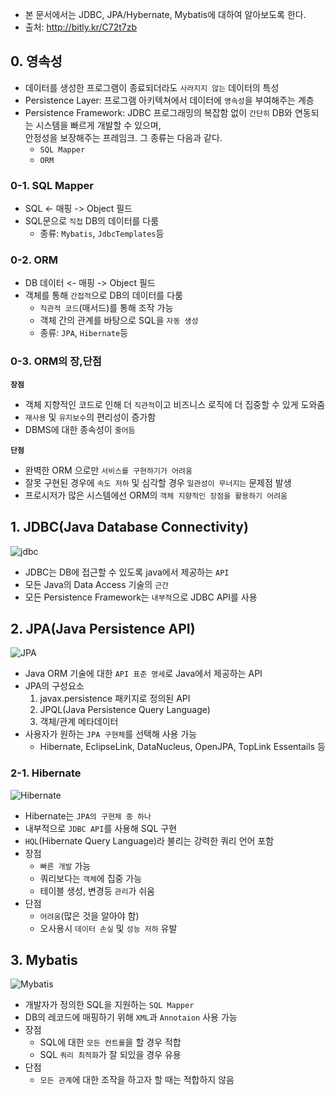 * 본 문서에서는 JDBC, JPA/Hybernate, Mybatis에 대하여 알아보도록 한다.
* 출처: http://bitly.kr/C72t7zb

## 0. 영속성  
* 데이터를 생성한 프로그램이 종료되더라도 `사라지지 않는` 데이터의 특성  
* Persistence Layer: 프로그램 아키텍쳐에서 데이터에 `영속성`을 부여해주는 계층  
* Persistence Framework: JDBC 프로그래밍의 복잡함 없이 `간단히` DB와 연동되는 시스템을 빠르게 개발할 수 있으며,  
  안정성을 보장해주는 프레임크. 그 종류는 다음과 같다.    
    * `SQL Mapper`  
    * `ORM`  

### 0-1. SQL Mapper  
* SQL <- 매핑 -> Object 필드  
* SQL문으로 `직접` DB의 데이터를 다룸  
    * 종류: `Mybatis`, `JdbcTemplates`등  

### 0-2. ORM  
* DB 데이터 <- 매핑 -> Object 필드  
* 객체를 통해 `간접적`으로 DB의 데이터를 다룸  
    * `직관적 코드`(매서드)를 통해 조작 가능  
    * 객체 간의 관계를 바탕으로 SQL을 `자동 생성`
    * 종류: `JPA`, `Hibernate`등  

### 0-3. ORM의 장,단점  
**`장점`**  
* 객체 지향적인 코드로 인해 더 `직관적`이고 비즈니스 로직에 더 집중할 수 있게 도와줌  
* `재사용` 및 `유지보수`의 편리성이 증가함  
* DBMS에 대한 종속성이 `줄어듬`  

**`단점`**  
* 완벽한 ORM 으로만 `서비스를 구현하기가 어려움`  
* 잘못 구현된 경우에 `속도 저하` 및 심각할 경우 `일관성이 무너지는` 문제점 발생  
* 프로시저가 많은 시스템에선 ORM의 `객체 지향적인 장점을 활용하기 어려움`  

## 1. JDBC(Java Database Connectivity)
![jdbc](/uploads/5e8ec7abc93bde55c4436cbe0d6cfe9a/jdbc.jpg)  
* JDBC는 DB에 접근할 수 있도록 java에서 제공하는 `API`  
* 모든 Java의 Data Access 기술의 `근간`  
* 모든 Persistence Framework는 `내부적`으로 JDBC API를 사용  

## 2. JPA(Java Persistence API)  
![JPA](/uploads/81d68d19e73e513f07a5347d476203ee/JPA.jpg)  
* Java ORM 기술에 대한 `API 표준 명세`로 Java에서 제공하는 API  
* JPA의 구성요소  
    1. javax.persistence 패키지로 정의된 API  
    2. JPQL(Java Persistence Query Language)  
    3. 객체/관계 메타데이터  
* 사용자가 원하는 `JPA 구현체`를 선택해 사용 가능  
    * Hibernate, EclipseLink, DataNucleus, OpenJPA, TopLink Essentails 등  

### 2-1. Hibernate  
![Hibernate](/uploads/b72f72ee61a79453cfa5a834107471b2/Hibernate.jpg)  
* Hibernate는 `JPA의 구현체 중 하나`  
* 내부적으로 `JDBC API`를 사용해 SQL 구현  
* `HQL`(Hibernate Query Language)라 불리는 강력한 쿼리 언어 포함  
* 장점  
    * `빠른 개발` 가능  
    * 쿼리보다는 `객체`에 집중 가능  
    * 테이블 생성, 변경등 `관리`가 쉬움  
* 단점  
    * `어려움`(많은 것을 알아야 함)  
    * 오사용시 `데이터 손실` 및 `성능 저하` 유발  

## 3. Mybatis  
![Mybatis](/uploads/36425d800fe002d2bd336812c7878846/Mybatis.jpg)  
* 개발자가 정의한 SQL을 지원하는 `SQL Mapper`  
* DB의 레코드에 매핑하기 위해 `XML`과 `Annotaion` 사용 가능  
* 장점  
    * SQL에 대한 `모든 컨트롤`을 할 경우 적합  
    * SQL `쿼리 최적화`가 잘 되있을 경우 유용  
* 단점  
    * `모든 관계`에 대한 조작을 하고자 할 때는 적합하지 않음  
